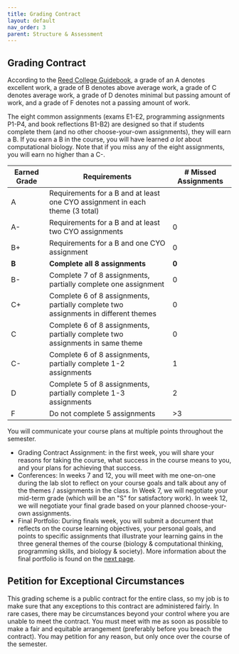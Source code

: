 ```yaml
---
title: Grading Contract
layout: default
nav_order: 3
parent: Structure & Assessment
---
```


## Grading Contract

According to the [Reed College Guidebook](https://www.reed.edu/guidebook/acad_pol/eval_student.html), a grade of an A denotes excellent work, a grade of B denotes above average work, a grade of C denotes average work, a grade of D denotes minimal but passing amount of work, and a grade of F denotes not a passing amount of work.

The eight common assignments (exams E1-E2, programming assignments P1-P4, and book reflections B1-B2) are designed so that if students complete them (and no other choose-your-own assignments), they will earn a B. If you earn a B in the course, you will have learned _a lot_ about computational biology. Note that if you miss any of the eight assignments, you will earn no higher than a C-.

| Earned Grade | Requirements | # Missed Assignments |
| --- | --- | --- |
| A | Requirements for a B and at least one CYO assignment in each theme (3 total) | |
| A- | Requirements for a B and at least two CYO assignments | 0 |
| B+ | Requirements for a B and one CYO assignment | 0 |
| **B** | **Complete all 8 assignments** | **0** |
| B- | Complete 7 of 8 assignments, partially complete one assignment | 0 |
| C+ | Complete 6 of 8 assignments, partially complete two assignments in different themes | 0 |
| C | Complete 6 of 8 assignments, partially complete two assignments in same theme | 0 |
| C- | Complete 6 of 8 assignments, partially complete 1-2 assignments | 1 |
| D | Complete 5 of 8 assignments, partially complete 1-3 assignments| 2 |
| F | Do not complete 5 assignments | >3 |

You will communicate your course plans at multiple points throughout the semester.

- Grading Contract Assignment: in the first week, you will share your reasons for taking the course, what success in the course means to you, and your plans for achieving that success.
- Conferences: In weeks 7 and 12, you will meet with me one-on-one during the lab slot to reflect on your course goals and talk about any of the themes / assignments in the class. In Week 7, we will negotiate your mid-term grade (which will be an "S" for satisfactory work). In week 12, we will negotiate your final grade based on your planned choose-your-own assignments.
- Final Portfolio: During finals week, you will submit a document that reflects on the course learning objectives, your personal goals, and points to specific assignments that illustrate your learning gains in the three general themes of the course (biology & computational thinking, programming skills, and biology & society). More information about the final portfolio is found on the [next page](portfolio.md).


## Petition for Exceptional Circumstances

This grading scheme is a public contract for the entire class, so my job is to make sure that any exceptions to this contract are administered fairly. In rare cases, there may be circumstances beyond your control where you are unable to meet the contract. You must meet with me as soon as possible to make a fair and equitable arrangement (preferably before you breach the contract). You may petition for any reason, but only once over the course of the semester. 
